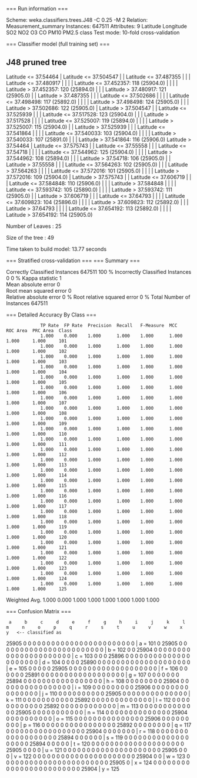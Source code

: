 === Run information ===

Scheme:       weka.classifiers.trees.J48 -C 0.25 -M 2
Relation:     Measurement_summary
Instances:    647511
Attributes:   9
              Latitude
              Longitude
              SO2
              NO2
              O3
              CO
              PM10
              PM2.5
              class
Test mode:    10-fold cross-validation

=== Classifier model (full training set) ===

J48 pruned tree
------------------

Latitude <= 37.54464
|   Latitude <= 37.504547
|   |   Latitude <= 37.487355
|   |   |   Latitude <= 37.480917
|   |   |   |   Latitude <= 37.452357: 118 (25904.0)
|   |   |   |   Latitude > 37.452357: 120 (25894.0)
|   |   |   Latitude > 37.480917: 121 (25905.0)
|   |   Latitude > 37.487355
|   |   |   Latitude <= 37.502686
|   |   |   |   Latitude <= 37.498498: 117 (25892.0)
|   |   |   |   Latitude > 37.498498: 124 (25905.0)
|   |   |   Latitude > 37.502686: 122 (25905.0)
|   Latitude > 37.504547
|   |   Latitude <= 37.525939
|   |   |   Latitude <= 37.517528: 123 (25904.0)
|   |   |   Latitude > 37.517528
|   |   |   |   Latitude <= 37.525007: 119 (25894.0)
|   |   |   |   Latitude > 37.525007: 115 (25904.0)
|   |   Latitude > 37.525939
|   |   |   Latitude <= 37.541864
|   |   |   |   Latitude <= 37.540033: 103 (25904.0)
|   |   |   |   Latitude > 37.540033: 107 (25891.0)
|   |   |   Latitude > 37.541864: 116 (25906.0)
Latitude > 37.54464
|   Latitude <= 37.575743
|   |   Latitude <= 37.55558
|   |   |   Latitude <= 37.54718
|   |   |   |   Latitude <= 37.544962: 125 (25904.0)
|   |   |   |   Latitude > 37.544962: 108 (25894.0)
|   |   |   Latitude > 37.54718: 106 (25905.0)
|   |   Latitude > 37.55558
|   |   |   Latitude <= 37.564263: 102 (25905.0)
|   |   |   Latitude > 37.564263
|   |   |   |   Latitude <= 37.572016: 101 (25905.0)
|   |   |   |   Latitude > 37.572016: 109 (25904.0)
|   Latitude > 37.575743
|   |   Latitude <= 37.606719
|   |   |   Latitude <= 37.584848: 110 (25906.0)
|   |   |   Latitude > 37.584848
|   |   |   |   Latitude <= 37.593742: 105 (25890.0)
|   |   |   |   Latitude > 37.593742: 111 (25905.0)
|   |   Latitude > 37.606719
|   |   |   Latitude <= 37.64793
|   |   |   |   Latitude <= 37.609823: 104 (25896.0)
|   |   |   |   Latitude > 37.609823: 112 (25892.0)
|   |   |   Latitude > 37.64793
|   |   |   |   Latitude <= 37.654192: 113 (25892.0)
|   |   |   |   Latitude > 37.654192: 114 (25905.0)

Number of Leaves  : 	25

Size of the tree : 	49


Time taken to build model: 13.77 seconds

=== Stratified cross-validation ===
=== Summary ===

Correctly Classified Instances      647511              100      %
Incorrectly Classified Instances         0                0      %
Kappa statistic                          1     
Mean absolute error                      0     
Root mean squared error                  0     
Relative absolute error                  0      %
Root relative squared error              0      %
Total Number of Instances           647511     

=== Detailed Accuracy By Class ===

                 TP Rate  FP Rate  Precision  Recall   F-Measure  MCC      ROC Area  PRC Area  Class
                 1.000    0.000    1.000      1.000    1.000      1.000    1.000     1.000     101
                 1.000    0.000    1.000      1.000    1.000      1.000    1.000     1.000     102
                 1.000    0.000    1.000      1.000    1.000      1.000    1.000     1.000     103
                 1.000    0.000    1.000      1.000    1.000      1.000    1.000     1.000     104
                 1.000    0.000    1.000      1.000    1.000      1.000    1.000     1.000     105
                 1.000    0.000    1.000      1.000    1.000      1.000    1.000     1.000     106
                 1.000    0.000    1.000      1.000    1.000      1.000    1.000     1.000     107
                 1.000    0.000    1.000      1.000    1.000      1.000    1.000     1.000     108
                 1.000    0.000    1.000      1.000    1.000      1.000    1.000     1.000     109
                 1.000    0.000    1.000      1.000    1.000      1.000    1.000     1.000     110
                 1.000    0.000    1.000      1.000    1.000      1.000    1.000     1.000     111
                 1.000    0.000    1.000      1.000    1.000      1.000    1.000     1.000     112
                 1.000    0.000    1.000      1.000    1.000      1.000    1.000     1.000     113
                 1.000    0.000    1.000      1.000    1.000      1.000    1.000     1.000     114
                 1.000    0.000    1.000      1.000    1.000      1.000    1.000     1.000     115
                 1.000    0.000    1.000      1.000    1.000      1.000    1.000     1.000     116
                 1.000    0.000    1.000      1.000    1.000      1.000    1.000     1.000     117
                 1.000    0.000    1.000      1.000    1.000      1.000    1.000     1.000     118
                 1.000    0.000    1.000      1.000    1.000      1.000    1.000     1.000     119
                 1.000    0.000    1.000      1.000    1.000      1.000    1.000     1.000     120
                 1.000    0.000    1.000      1.000    1.000      1.000    1.000     1.000     121
                 1.000    0.000    1.000      1.000    1.000      1.000    1.000     1.000     122
                 1.000    0.000    1.000      1.000    1.000      1.000    1.000     1.000     123
                 1.000    0.000    1.000      1.000    1.000      1.000    1.000     1.000     124
                 1.000    0.000    1.000      1.000    1.000      1.000    1.000     1.000     125
Weighted Avg.    1.000    0.000    1.000      1.000    1.000      1.000    1.000     1.000     

=== Confusion Matrix ===

     a     b     c     d     e     f     g     h     i     j     k     l     m     n     o     p     q     r     s     t     u     v     w     x     y   <-- classified as
 25905     0     0     0     0     0     0     0     0     0     0     0     0     0     0     0     0     0     0     0     0     0     0     0     0 |     a = 101
     0 25905     0     0     0     0     0     0     0     0     0     0     0     0     0     0     0     0     0     0     0     0     0     0     0 |     b = 102
     0     0 25904     0     0     0     0     0     0     0     0     0     0     0     0     0     0     0     0     0     0     0     0     0     0 |     c = 103
     0     0     0 25896     0     0     0     0     0     0     0     0     0     0     0     0     0     0     0     0     0     0     0     0     0 |     d = 104
     0     0     0     0 25890     0     0     0     0     0     0     0     0     0     0     0     0     0     0     0     0     0     0     0     0 |     e = 105
     0     0     0     0     0 25905     0     0     0     0     0     0     0     0     0     0     0     0     0     0     0     0     0     0     0 |     f = 106
     0     0     0     0     0     0 25891     0     0     0     0     0     0     0     0     0     0     0     0     0     0     0     0     0     0 |     g = 107
     0     0     0     0     0     0     0 25894     0     0     0     0     0     0     0     0     0     0     0     0     0     0     0     0     0 |     h = 108
     0     0     0     0     0     0     0     0 25904     0     0     0     0     0     0     0     0     0     0     0     0     0     0     0     0 |     i = 109
     0     0     0     0     0     0     0     0     0 25906     0     0     0     0     0     0     0     0     0     0     0     0     0     0     0 |     j = 110
     0     0     0     0     0     0     0     0     0     0 25905     0     0     0     0     0     0     0     0     0     0     0     0     0     0 |     k = 111
     0     0     0     0     0     0     0     0     0     0     0 25892     0     0     0     0     0     0     0     0     0     0     0     0     0 |     l = 112
     0     0     0     0     0     0     0     0     0     0     0     0 25892     0     0     0     0     0     0     0     0     0     0     0     0 |     m = 113
     0     0     0     0     0     0     0     0     0     0     0     0     0 25905     0     0     0     0     0     0     0     0     0     0     0 |     n = 114
     0     0     0     0     0     0     0     0     0     0     0     0     0     0 25904     0     0     0     0     0     0     0     0     0     0 |     o = 115
     0     0     0     0     0     0     0     0     0     0     0     0     0     0     0 25906     0     0     0     0     0     0     0     0     0 |     p = 116
     0     0     0     0     0     0     0     0     0     0     0     0     0     0     0     0 25892     0     0     0     0     0     0     0     0 |     q = 117
     0     0     0     0     0     0     0     0     0     0     0     0     0     0     0     0     0 25904     0     0     0     0     0     0     0 |     r = 118
     0     0     0     0     0     0     0     0     0     0     0     0     0     0     0     0     0     0 25894     0     0     0     0     0     0 |     s = 119
     0     0     0     0     0     0     0     0     0     0     0     0     0     0     0     0     0     0     0 25894     0     0     0     0     0 |     t = 120
     0     0     0     0     0     0     0     0     0     0     0     0     0     0     0     0     0     0     0     0 25905     0     0     0     0 |     u = 121
     0     0     0     0     0     0     0     0     0     0     0     0     0     0     0     0     0     0     0     0     0 25905     0     0     0 |     v = 122
     0     0     0     0     0     0     0     0     0     0     0     0     0     0     0     0     0     0     0     0     0     0 25904     0     0 |     w = 123
     0     0     0     0     0     0     0     0     0     0     0     0     0     0     0     0     0     0     0     0     0     0     0 25905     0 |     x = 124
     0     0     0     0     0     0     0     0     0     0     0     0     0     0     0     0     0     0     0     0     0     0     0     0 25904 |     y = 125
